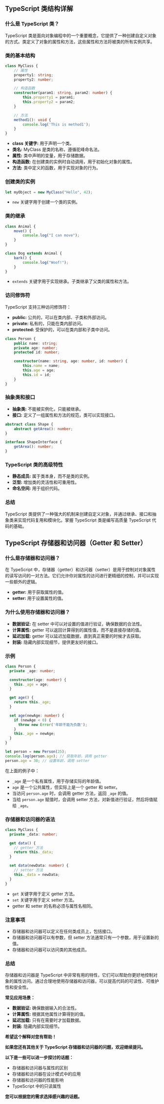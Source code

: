 ## TypeScript 类结构详解

### 什么是 TypeScript 类？
TypeScript 类是面向对象编程中的一个重要概念，它提供了一种创建自定义对象的方式。类定义了对象的属性和方法，这些属性和方法将被类的所有实例共享。

### 类的基本结构
```typescript
class MyClass {
    // 属性
    property1: string;
    property2: number;

    // 构造函数
    constructor(param1: string, param2: number) {
        this.property1 = param1;
        this.property2 = param2;
    }

    // 方法
    method1(): void {
        console.log('This is method1');
    }
}
```

* **class 关键字:** 用于声明一个类。
* **类名:** MyClass 是类的名称，遵循驼峰命名法。
* **属性:** 类中声明的变量，用于存储数据。
* **构造函数:** 在创建类的实例时自动调用，用于初始化对象的属性。
* **方法:** 类中定义的函数，用于实现对象的行为。

### 创建类的实例
```typescript
let myObject = new MyClass("Hello", 42);
```
* `new` 关键字用于创建一个类的实例。

### 类的继承
```typescript
class Animal {
    move() {
        console.log("I can move");
    }
}

class Dog extends Animal {
    bark() {
        console.log("Woof!");
    }
}
```
* `extends` 关键字用于实现继承。子类继承了父类的属性和方法。

### 访问修饰符
TypeScript 支持三种访问修饰符：
* **public:** 公共的，可以在类内部、子类和外部访问。
* **private:** 私有的，只能在类内部访问。
* **protected:** 受保护的，可以在类内部和子类中访问。

```typescript
class Person {
    public name: string;
    private age: number;
    protected id: number;

    constructor(name: string, age: number, id: number) {
        this.name = name;
        this.age = age;
        this.id = id;
    }
}
```

### 抽象类和接口
* **抽象类:** 不能被实例化，只能被继承。
* **接口:** 定义了一组属性和方法的规范，类可以实现接口。

```typescript
abstract class Shape {
    abstract getArea(): number;
}

interface ShapeInterface {
    getArea(): number;
}
```

### TypeScript 类的高级特性
* **静态成员:** 属于类本身，而不是类的实例。
* **泛型:** 增加类的灵活性和可重用性。
* **命名空间:** 用于组织代码。

### 总结
TypeScript 类提供了一种强大的机制来创建自定义对象，并通过继承、接口和抽象类来实现代码复用和模块化。掌握 TypeScript 类是编写高质量 TypeScript 代码的基础。


## TypeScript 存储器和访问器（Getter 和 Setter）

### 什么是存储器和访问器？

在 TypeScript 中，存储器（getter）和访问器（setter）是用于控制对对象属性的读写访问的一对方法。它们允许你对属性的访问进行更精细的控制，并可以实现一些额外的逻辑。

* **getter:** 用于获取属性的值。
* **setter:** 用于设置属性的值。

### 为什么使用存储器和访问器？

* **数据验证:** 在 setter 中可以对设置的值进行验证，确保数据的合法性。
* **计算属性:** getter 可以返回计算得到的属性值，而不是直接存储的值。
* **延迟加载:** getter 可以延迟加载数据，直到真正需要的时候才去获取。
* **封装:** 隐藏内部实现细节，提供更友好的接口。

### 示例

```typescript
class Person {
  private _age: number;

  constructor(age: number) {
    this._age = age;
  }

  get age() {
    return this._age;
  }

  set age(newAge: number) {
    if (newAge < 0) {
      throw new Error('年龄不能为负数');
    }
    this._age = newAge;
  }
}

let person = new Person(25);
console.log(person.age); // 获取年龄，调用 getter
person.age = 30; // 设置年龄，调用 setter
```

在上面的例子中：

* `_age` 是一个私有属性，用于存储实际的年龄值。
* `age` 是一个公共属性，但实际上是一个 getter 和 setter。
* 当访问 `person.age` 时，会调用 getter 方法，返回 `_age` 的值。
* 当给 `person.age` 赋值时，会调用 setter 方法，对新值进行验证，然后将值赋给 `_age`。

### 存储器和访问器的语法

```typescript
class MyClass {
  private _data: number;

  get data() {
    // getter 方法
    return this._data;
  }

  set data(newData: number) {
    // setter 方法
    this._data = newData;
  }
}
```

* `get` 关键字用于定义 getter 方法。
* `set` 关键字用于定义 setter 方法。
* getter 和 setter 的名称必须与属性名相同。

### 注意事项

* 存储器和访问器可以定义在任何类成员上，包括接口。
* 存储器和访问器可以有参数，但 setter 方法通常只有一个参数，用于设置新的值。
* 存储器和访问器可以访问类的其他成员。

### 总结

存储器和访问器是 TypeScript 中非常有用的特性，它们可以帮助你更好地控制对象的属性访问。通过合理地使用存储器和访问器，可以提高代码的可读性、可维护性和安全性。

**常见应用场景：**

* **数据验证:** 确保数据输入的合法性。
* **计算属性:** 根据其他属性计算得到的值。
* **延迟加载:** 只有在需要时才加载数据。
* **封装:** 隐藏内部实现细节。

**希望这个解释对您有帮助！**

**如果您还有其他关于 TypeScript 存储器和访问器的问题，欢迎继续提问。**

**以下是一些可以进一步探讨的话题：**

* 存储器和访问器与属性的区别
* 存储器和访问器在设计模式中的应用
* 存储器和访问器的性能影响
* TypeScript 中的只读属性

**您可以根据您的需求选择感兴趣的话题。**
